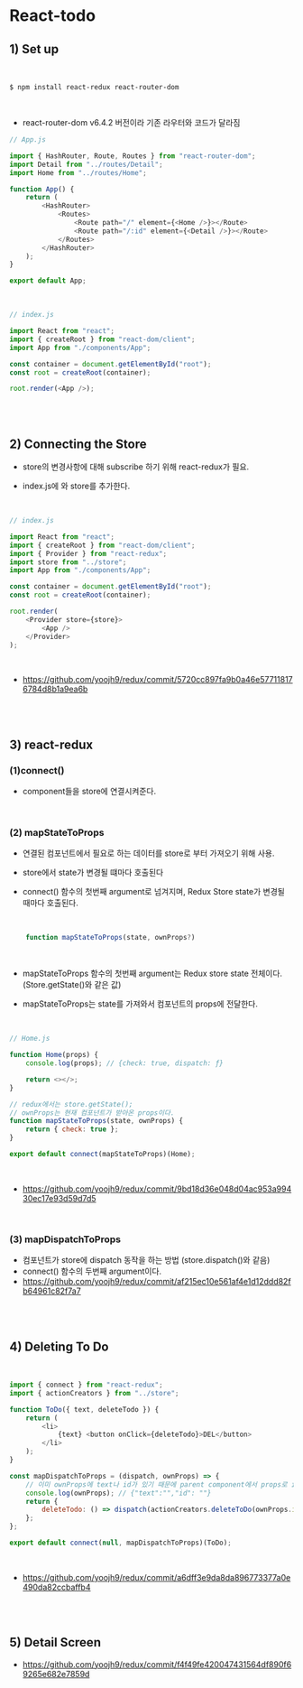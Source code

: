 # React-todo

## 1) Set up

<br>

```
$ npm install react-redux react-router-dom
```

<br>

-   react-router-dom v6.4.2 버전이라 기존 라우터와 코드가 달라짐

```javascript
// App.js

import { HashRouter, Route, Routes } from "react-router-dom";
import Detail from "../routes/Detail";
import Home from "../routes/Home";

function App() {
    return (
        <HashRouter>
            <Routes>
                <Route path="/" element={<Home />}></Route>
                <Route path="/:id" element={<Detail />}></Route>
            </Routes>
        </HashRouter>
    );
}

export default App;
```

<br>

```javascript
// index.js

import React from "react";
import { createRoot } from "react-dom/client";
import App from "./components/App";

const container = document.getElementById("root");
const root = createRoot(container);

root.render(<App />);
```

<br><br>

## 2) Connecting the Store

-   store의 변경사항에 대해 subscribe 하기 위해 react-redux가 필요.

-   index.js에 <Provider/> 와 store를 추가한다.

<br>

```javascript
// index.js

import React from "react";
import { createRoot } from "react-dom/client";
import { Provider } from "react-redux";
import store from "../store";
import App from "./components/App";

const container = document.getElementById("root");
const root = createRoot(container);

root.render(
    <Provider store={store}>
        <App />
    </Provider>
);
```

<br>

-   https://github.com/yoojh9/redux/commit/5720cc897fa9b0a46e577118176784d8b1a9ea6b

<br><br>

## 3) react-redux

### (1)connect()

-   component들을 store에 연결시켜준다.

<br>

### (2) mapStateToProps

-   연결된 컴포넌트에서 필요로 하는 데이터를 store로 부터 가져오기 위해 사용.
-   store에서 state가 변경될 떄마다 호출된다

-   connect() 함수의 첫번째 argument로 넘겨지며, Redux Store state가 변경될 때마다 호출된다.

<br>

```javascript
    function mapStateToProps(state, ownProps?)
```

<br>

-   mapStateToProps 함수의 첫번째 argument는 Redux store state 전체이다. (Store.getState()와 같은 값)

-   mapStateToProps는 state를 가져와서 컴포넌트의 props에 전달한다.

<br>

```javascript
// Home.js

function Home(props) {
    console.log(props); // {check: true, dispatch: ƒ}

    return <></>;
}

// redux에서는 store.getState();
// ownProps는 현재 컴포넌트가 받아온 props이다.
function mapStateToProps(state, ownProps) {
    return { check: true };
}

export default connect(mapStateToProps)(Home);
```

<br>

-   https://github.com/yoojh9/redux/commit/9bd18d36e048d04ac953a99430ec17e93d59d7d5

<br>

### (3) mapDispatchToProps

-   컴포넌트가 store에 dispatch 동작을 하는 방법 (store.dispatch()와 같음)
-   connect() 함수의 두번째 argument이다.
-   https://github.com/yoojh9/redux/commit/af215ec10e561af4e1d12ddd82fb64961c82f7a7

<br><br>

## 4) Deleting To Do

<br>

```javascript
import { connect } from "react-redux";
import { actionCreators } from "../store";

function ToDo({ text, deleteTodo }) {
    return (
        <li>
            {text} <button onClick={deleteTodo}>DEL</button>
        </li>
    );
}

const mapDispatchToProps = (dispatch, ownProps) => {
    // 이미 ownProps에 text나 id가 있기 때문에 parent component에서 props로 id 안넘겨줘도 됨.
    console.log(ownProps); // {"text":"","id": ""}
    return {
        deleteTodo: () => dispatch(actionCreators.deleteToDo(ownProps.id)),
    };
};

export default connect(null, mapDispatchToProps)(ToDo);
```

<br>

-   https://github.com/yoojh9/redux/commit/a6dff3e9da8da896773377a0e490da82ccbaffb4

<br><br>

## 5) Detail Screen

-   https://github.com/yoojh9/redux/commit/f4f49fe420047431564df890f69265e682e7859d
